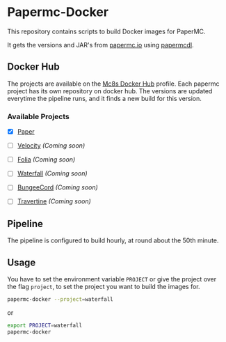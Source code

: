 # Papermc-Docker

This repository contains scripts to build Docker images for PaperMC.

It gets the versions and JAR's from [papermc.io](https://papermc.io)
using [papermcdl](https://github.com/jonas-be/papermcdl).


## Docker Hub

The projects are available on the [Mc8s Docker Hub](https://hub.docker.com/u/mc8s) profile.
Each papermc project has its own repository on docker hub.
The versions are updated everytime the pipeline runs, and it finds a new build for this version.

### Available Projects

- [x] [Paper](https://hub.docker.com/r/mc8s/paper)
- [ ] [Velocity](https://hub.docker.com/r/mc8s/velocity) *(Coming soon)*
- [ ] [Folia](https://hub.docker.com/r/mc8s/folia) *(Coming soon)*
- [ ] [Waterfall](https://hub.docker.com/r/mc8s/waterfall) *(Coming soon)*
- [ ] [BungeeCord](https://hub.docker.com/r/mc8s/bungeecord) *(Coming soon)*
- [ ] [Travertine](https://hub.docker.com/r/mc8s/travertine) *(Coming soon)*


## Pipeline

The pipeline is configured to build hourly, at round about the 50th minute.


## Usage

You have to set the environment variable `PROJECT` or give the project over the flag `project`,
to set the project you want to build the images for.

````bash
papermc-docker --project=waterfall
````
or
````bash
export PROJECT=waterfall
papermc-docker
````